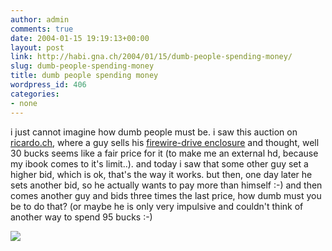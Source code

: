 ```yaml
---
author: admin
comments: true
date: 2004-01-15 19:19:13+00:00
layout: post
link: http://habi.gna.ch/2004/01/15/dumb-people-spending-money/
slug: dumb-people-spending-money
title: dumb people spending money
wordpress_id: 406
categories:
- none
---
```


i just cannot imagine how dumb people must be.
i saw this auction on [ricardo.ch](http://www.ricardo.ch/), where a guy sells his [firewire-drive enclosure](http://www.ricardo.ch/cgi-bin/auk?cmd=viewlot;lotid=308459130;) and thought, well 30 bucks seems like a fair price for it  (to make me an external hd, because my ibook comes to it's limit..).
and today i saw that some other guy set a higher bid, which is ok, that's the way it works. but then, one day later he sets another bid, so he actually wants to pay more than himself :-)
and then comes another guy and bids three times the last price, how dumb must you be to do that? (or maybe he is only very impulsive and couldn't think of another way to spend 95 bucks :-)

[![](http://habi.gna.ch/blog/images/ricardo-tm.jpg)](http://habi.gna.ch/blog/images/ricardo.jpg)
